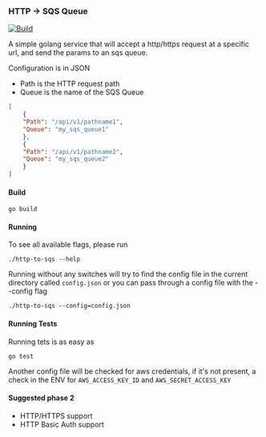 ### HTTP → SQS Queue 
[![Build](https://travis-ci.org/markgandolfo/http-to-sqs.svg?branch=master)](https://travis-ci.org/markgandolfo/http-to-sqs)

A simple golang service that will accept a http/https request at a specific url, and send the params to an sqs queue.

Configuration is in JSON

- Path is the HTTP request path
- Queue is the name of the SQS Queue

```JSON
[
    {
	"Path": "/api/v1/pathname1",
	"Queue": "my_sqs_queue1"
    },
    {
	"Path": "/api/v1/pathname2",
	"Queue": "my_sqs_queue2"
    }
]
```

#### Build

    go build

#### Running

To see all available flags, please run

    ./http-to-sqs --help

Running without any switches will try to find the config file in the current directory called `config.json` or you can pass through a config file with the --config flag

    ./http-to-sqs --config=config.json

#### Running Tests

Running tets is as easy as

    go test

Another config file will be checked for aws credentials, if it's not present, a check in the ENV for `AWS_ACCESS_KEY_ID` and `AWS_SECRET_ACCESS_KEY`

#### Suggested phase 2

* HTTP/HTTPS support
* HTTP Basic Auth support
